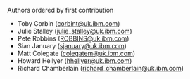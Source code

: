 Authors ordered by first contribution

 - Toby Corbin (corbint@uk.ibm.com)
 - Julie Stalley (julie_stalley@uk.ibm.com)
 - Pete Robbins (ROBBINS@uk.ibm.com)
 - Sian January (sjanuary@uk.ibm.com)
 - Matt Colegate (colegatem@uk.ibm.com)
 - Howard Hellyer (hhellyer@uk.ibm.com)
 - Richard Chamberlain (richard_chamberlain@uk.ibm.com)
 
